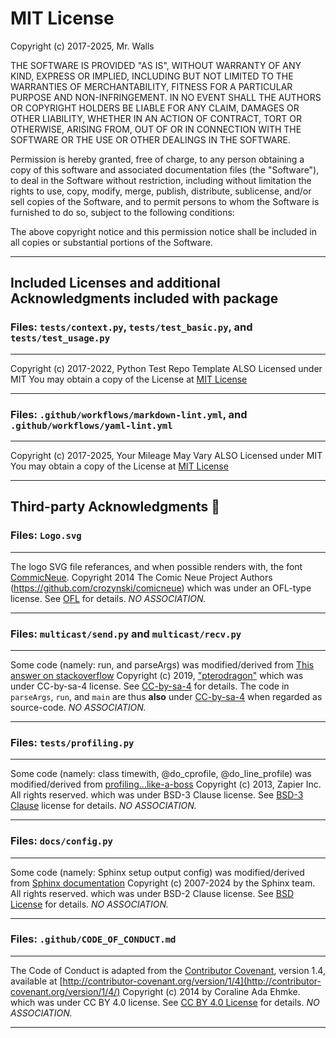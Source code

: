 # MIT License

Copyright (c) 2017-2025, Mr. Walls

THE SOFTWARE IS PROVIDED "AS IS", WITHOUT WARRANTY OF ANY KIND, EXPRESS OR
IMPLIED, INCLUDING BUT NOT LIMITED TO THE WARRANTIES OF MERCHANTABILITY,
FITNESS FOR A PARTICULAR PURPOSE AND NON-INFRINGEMENT. IN NO EVENT SHALL THE
AUTHORS OR COPYRIGHT HOLDERS BE LIABLE FOR ANY CLAIM, DAMAGES OR OTHER
LIABILITY, WHETHER IN AN ACTION OF CONTRACT, TORT OR OTHERWISE, ARISING FROM,
OUT OF OR IN CONNECTION WITH THE SOFTWARE OR THE USE OR OTHER DEALINGS IN THE
SOFTWARE.

Permission is hereby granted, free of charge, to any person obtaining a copy
of this software and associated documentation files (the "Software"), to deal
in the Software without restriction, including without limitation the rights
to use, copy, modify, merge, publish, distribute, sublicense, and/or sell
copies of the Software, and to permit persons to whom the Software is
furnished to do so, subject to the following conditions:

The above copyright notice and this permission notice shall be included in all
copies or substantial portions of the Software.

***

## Included Licenses and additional Acknowledgments included with package

### Files: `tests/context.py`, `tests/test_basic.py`, and `tests/test_usage.py`

***
Copyright (c) 2017-2022, Python Test Repo Template
ALSO Licensed under MIT
You may obtain a copy of the License at
[MIT License](http://www.github.com/reactive-firewall/python-repo/LICENSE.md)
***

### Files: `.github/workflows/markdown-lint.yml`, and `.github/workflows/yaml-lint.yml`

***
Copyright (c) 2017-2025, Your Mileage May Vary
ALSO Licensed under MIT
You may obtain a copy of the License at
[MIT License](http://www.github.com/reactive-firewall/ymmv/LICENSE.md)
***

## Third-party Acknowledgments :bow:

### Files: `Logo.svg`

***
The logo SVG file referances, and when possible renders with, the font 
[CommicNeue](https://github.com/crozynski/comicneue/). 
Copyright 2014 The Comic Neue Project Authors (https://github.com/crozynski/comicneue)
which was under an OFL-type license.
See [OFL](https://raw.githubusercontent.com/crozynski/comicneue/d248cfb9/OFL.txt) for details.
_NO ASSOCIATION._
***

### Files: `multicast/send.py` and `multicast/recv.py`

***
Some code (namely: run, and parseArgs) was modified/derived from
[This answer on stackoverflow](https://stackoverflow.com/a/52791404)
Copyright (c) 2019, ["pterodragon"](https://stackoverflow.com/users/5256940/pterodragon)
which was under CC-by-sa-4 license.
See [CC-by-sa-4](https://creativecommons.org/licenses/by-sa/4.0/) for details.
The code in `parseArgs`, `run`, and `main` are thus **also** under
[CC-by-sa-4](https://creativecommons.org/licenses/by-sa/4.0/) when regarded as source-code.
_NO ASSOCIATION._
***

### Files: `tests/profiling.py`

***
Some code (namely: class timewith, @do_cprofile, @do_line_profile) was modified/derived from
[profiling...like-a-boss](https://github.com/zapier/profiling-python-like-a-boss/tree/1ab93a1154)
Copyright (c) 2013, Zapier Inc. All rights reserved.
which was under BSD-3 Clause license.
See
[BSD-3 Clause](https://github.com/zapier/profiling-python-like-a-boss/blob/1ab93a1154/LICENSE.md)
license for details.
_NO ASSOCIATION._
***

### Files: `docs/config.py`

***
Some code (namely: Sphinx setup output config) was modified/derived from
[Sphinx documentation](https://github.com/sphinx-doc/sphinx/blob/569fde84/doc/conf.py)
Copyright (c) 2007-2024 by the Sphinx team. All rights reserved.
which was under BSD-2 Clause license.
See [BSD License](https://github.com/sphinx-doc/sphinx/blob/569fde84/LICENSE.rst) for details.
_NO ASSOCIATION._
***

### Files: `.github/CODE_OF_CONDUCT.md`

***
The Code of Conduct is adapted from the
[Contributor Covenant](http://contributor-covenant.org), version 1.4,
available at
[http://contributor-covenant.org/version/1/4](http://contributor-covenant.org/version/1/4/)
Copyright (c) 2014 by Coraline Ada Ehmke.
which was under CC BY 4.0 license.
See
[CC BY 4.0 License](https://github.com/EthicalSource/contributor_covenant/blob/release/LICENSE.md)
for details.
_NO ASSOCIATION._
***
